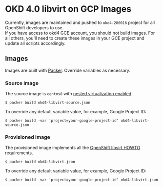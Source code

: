 # OKD 4.0 libvirt on GCP Images

Currently, images are maintained and pushed to `okd4-280016` project for all OpenShift developers to use.   
If you have access to okd4 GCE account, you should not build images.
For all others, you'll need to create these images in your GCE project and update all scripts accordingly.

## Images

Images are built with [Packer](https://www.packer.io). Override variables as necessary.

### Source image

The source image is `centos8` with [nested virtualization enabled](https://cloud.google.com/compute/docs/instances/enable-nested-virtualization-vm-instances#restrictions).

```shell
$ packer build okd4-libvirt-source.json
```

To override any default variable value, for example, Google Project ID:

```shell
$ packer build -var 'project=your-google-project-id' okd4-libvirt-source.json
```

### Provisioned image

The provisioned image implements all the [OpenShift libvirt HOWTO](https://github.com/openshift/installer/blob/master/docs/dev/libvirt-howto.md) requirements.

```shell
$ packer build okd4-libvirt.json
```
To override any default variable value, for example, Google Project ID:

```shell
$ packer build -var 'project=your-google-project-id' okd4-libvirt.json
```
